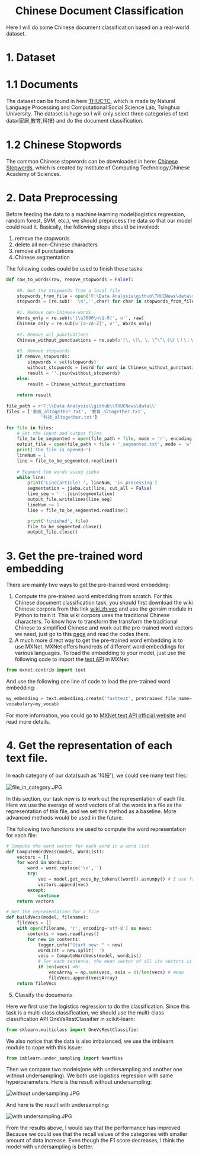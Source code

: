 <h1 align="center">Chinese Document Classification</h1>

Here I will do some Chinese document classification based on a real-world dataset.

# 1. Dataset

# 1.1 Documents
The dataset can be found in here [THUCTC](http://thuctc.thunlp.org/), which is made by Natural Language Processing and Computational Social Science Lab, Tsinghua University. The dataset is huge so I will only select three categories of text data(家居,教育,科技) and do the document classification. 
# 1.2 Chinese Stopwords
The common Chinese stopwords can be downloaded in here: [Chinese Stopwords](https://github.com/bright1993ff66/Text-Data-Analysis/blob/master/Document%20Classification/Chinese%20document%20classification/data/stopwords.txt), which is created by Institute of Computing Technology,Chinese Academy of Sciences.

# 2. Data Preprocessing

Before feeding the data to a machine learning model(logistics regression, random forest, SVM, etc.), we should preprocess the data so that our model could read it. Basically, the following steps should be involved:
1. remove the stopwords
2. delete all non-Chinese characters
3. remove all punctuations
4. Chinese segmentation

The following codes could be used to finish these tasks:

```Python
def raw_to_words(raw, remove_stopwords = False):
    
    #0. Get the stopwords from a local file
    stopwords_from_file = open('F:\Data Analysis\github\THUCNews\data\stopwords.txt','r').readlines()
    stopwords = [re.sub('  \n','',char) for char in stopwords_from_file]
    
    #1. Remove non-Chinese-words
    Words_only = re.sub(u'[\u3000\n\1-9]', u'', raw)
    Chinese_only = re.sub(u'[a-zA-Z]', u'', Words_only)
    
    #2. Remove all punctuations
    Chinese_without_punctuations = re.sub(u'[\，\?\、\。\“\”\《\》\！\：\；\？\-\ ]',u'', Chinese_only)
    
    #3. Remove stopwords
    if remove_stopwords:
        stopwords = set(stopwords)
        without_stopwords = [word for word in Chinese_without_punctuations if word not in stopwords]
        result = ''.join(without_stopwords)
    else:
        result = Chinese_without_punctuations
        
    return result
    
file_path = r'F:\\Data Analysis\\github\\THUCNews\data\\'
files = ['家居_altogether.txt', '教育_altogether.txt',
             '科技_altogether.txt']

for file in files:
    # Set the input and output files
    file_to_be_segmented = open(file_path + file, mode = 'r', encoding = 'UTF-8')
    output_file = open(file_path + file + '_segmented.txt', mode = 'w', encoding = 'UTF-8')
    print('The file is opened~')
    lineNum = 1
    line = file_to_be_segmented.readline()
        
    # Segment the words using jieba
    while line:
        print('Line(article) ', lineNum, 'is processing')
        segmentation = jieba.cut(line, cut_all = False)
        line_seg = ' '.join(segmentation)
        output_file.writelines(line_seg)
        lineNum += 1
        line = file_to_be_segmented.readline()

        print('finished', file)
        file_to_be_segmented.close()
        output_file.close()
```

# 3. Get the pre-trained word embedding

There are mainly two ways to get the pre-trained word embedding:

1. Compute the pre-trained word embedding from scratch. For this Chinese document classification task, you should first download the wiki Chinese corpora from this link [wiki.zh.vec](https://dumps.wikimedia.org/zhwiki/latest/zhwiki-latest-pages-articles.xml.bz2) and use the gensim module in Python to train it. This wiki corpora uses the traditional Chinese characters. To know how to transform the transform the traditional Chinese to simplified Chinese and work out the pre-trained word vectors we need, just go to this [page](https://github.com/bright1993ff66/Text-Data-Analysis/tree/master/Document%20Classification/Chinese%20document%20classification/Compute%20the%20word%20vectors%20from%20Chinese%20wiki) and read the codes there.
2. A much more direct way to get the pre-trained word embedding is to use MXNet. MXNet offers hundreds of different word embeddings for various languages. To load the embedding to your model, just use the following code to import the [text API](http://mxnet.incubator.apache.org/api/python/contrib/text.html) in MXNet:

  ```Python
  from mxnet.contrib import text
  ```

  And use the following one line of code to load the pre-trained word embedding:

  ```Python
  my_embedding = text.embedding.create('fasttext', pretrained_file_name='wiki.simple.vec',
  vocabulary=my_vocab)
  ```
  
  For more information, you could go to [MXNet text API official website](http://mxnet.incubator.apache.org/api/python/contrib/text.html) and read more details.
  
# 4. Get the representation of each text file.

In each category of our data(such as '科技'), we could see many text files:

![file_in_category.JPG](https://github.com/bright1993ff66/Text-Data-Analysis/blob/master/Document%20Classification/Chinese%20document%20classification/Pictures/file_in_category.JPG)

In this section, our task now is to work out the representation of each file. Here we use the average of word vectors of all the words in a file as the representation of this file, and we set this method as a baseline. More advanced methods would be used in the future.

The following two functions are used to compute the word representation for each file:

```Python
# Compute the word vector for each word in a word list
def ComputeWordVecs(model, WordList):
    vectors = []
    for word in WordList:
        word = word.replace('\n','')
        try:
            vec = model.get_vecs_by_tokens([word]).asnumpy() # I use fasttext in MXNet. I need to transform the result into numpy array
            vectors.append(vec)
        except:
            continue
    return vectors

# Get the representation for a file
def buildVecs(model, filename):
    fileVecs = []
    with open(filename, 'r', encoding='utf-8') as news:
        contents = news.readlines()
        for new in contents:
            logger.info("Start new: " + new)
            wordList = new.split(' ')
            vecs = ComputeWordVecs(model, wordList)
            # For each sentence, the mean vector of all its vectors is used to represent this sentence
            if len(vecs) >0:
                vecsArray = np.sum(vecs, axis = 0)/len(vecs) # mean
                fileVecs.append(vecsArray)
    return fileVecs
```

5. Classify the documents

Here we first use the logistics regression to do the classification. Since this task is a multi-class classification, we should use the multi-class classification API OneVsRestClassifier in scikit-learn:

```Python
from sklearn.multiclass import OneVsRestClassifier
```
We also notice that the data is also imbalanced, we use the imblearn module to cope with this issue:

```Python
from imblearn.under_sampling import NearMiss
```
Then we compare two models(one with undersampling and another one without undersampling). We both use logistics regression with same hyperparameters. Here is the result without undersampling:

![without undersampling.JPG](https://github.com/bright1993ff66/Text-Data-Analysis/blob/master/Document%20Classification/Chinese%20document%20classification/Pictures/Without%20undersampling.JPG)

And here is the result with undersampling:

![with undersampling.JPG](https://github.com/bright1993ff66/Text-Data-Analysis/blob/master/Document%20Classification/Chinese%20document%20classification/Pictures/With%20undersampling.JPG)

From the results above, I would say that the performance has improved. Because we could see that the recall values of the categories with smaller amount of data increase. Even though the F1 score decreases, I think the model with undersampling is better.
